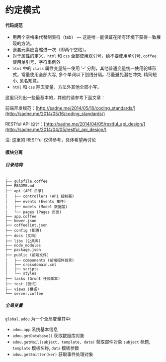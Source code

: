 # 约定模式

#### 代码规范

* 用两个空格来代替制表符（tab） — 这是唯一能保证在所有环境下获得一致展现的方法。
* 嵌套元素应当缩进一次（即两个空格）。
* 对于属性的定义，`html` 和 `css` 全部使用双引号，绝不要使用单引号, `coffee` 使用单引号，字符串例外
* `html` 中的 `class` 属性变量统一使用 '-' 分割，其他普通变量统一使用驼峰形式，常量使用全部大写, 多个单词以下划线分隔。尽量避免潜在冲突; 精简短小, 见名知意。
* `html` 和 `css` 除去变量，方法外其他全部小写。

这里只列出一些最基本的，其他的请参考下面文章：

前端开发规范：[http://sadne.me/2014/05/16/coding_standards/](http://sadne.me/2014/05/16/coding_standards/)

RESTful API 设计：[http://sadne.me/2014/04/05/restful_api_design/](http://sadne.me/2014/04/05/restful_api_design/)

注: 这里的 RESTful 仅供参考，具体希望再讨论

#### 模块分离

##### 目录结构

```
.
├── gulpfile.coffee
├── README.md
├── api (API 目录)
│   ├── controllers (API 控制器)
│   ├── events (Events 事件)
│   ├── models (Model 数据层)
│   └── pages (Pages 页面)
├── app.coffee
├── bower.json
├── coffeelint.json
├── config (配置)
├── docs (文档)
├── libs (公共库)
├── node_modules
├── package.json
├── public (前端文件)
│   ├── components (前端组件目录)
│   ├── crossdomain.xml
│   ├── scripts
│   └── styles
├── tasks (Grunt 任务脚本)
├── test (测试)
├── views (模板)
└── server.coffee
```

##### 全局变量

`global.adou` 为一个全局变量其中:

* `adou.app` 系统基本信息
* `adou.getDatabase()` 获取数据库对象
* `adou.getMail(subject, template, data)` 获取邮件对象 `subject` 标题, `template` 模板名称, `data` 模板参数
* `adou.getEmitter(ker)` 获取事件处理对象
